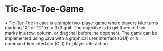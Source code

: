# Tic-Tac-Toe-Game
•	Tic-Tac-Toe in Java is a simple two-player game where players take turns marking "X" or "O" on a 3x3 grid. The objective is to get three of their marks in a row, column, or diagonal before the opponent. The game can be implemented using Java with a graphical user interface (GUI) or a command-line interface (CLI) for player interaction.
